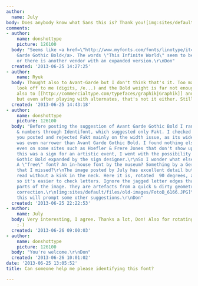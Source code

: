 ```yaml
---
author:
  name: July
body: Does anybody know what Sans this is? Thank you![img:sites/default/files/old-images/Foto_3980.JPG]
comments:
- author:
    name: donshottype
    picture: 126100
  body: "Seems like <a href=\"http://www.myfonts.com/fonts/linotype/itc-avant-garde-gothic/bold/\">Avant
    Garde Gothic Bold</a>. The words \"This Infinite World\" seem to be stretched,
    or there is another vendor with an expanded version.\r\nDon"
  created: '2013-06-25 14:27:25'
- author:
    name: Ryuk
  body: Thought also to Avant-Garde but I don't think that's it. Too many details
    look off to me (digits, /e...) and the Bold weight is far not enough bold. I thought
    also to [[http://commercialtype.com/typefaces/graphik|Graphik]] and [[http://www.fontshop.com/fonts/downloads/ourtype/fakt_complete_pro|Fakt]]
    but even after playing with alternates, that's not it either. Still searching.
  created: '2013-06-25 14:43:18'
- author:
    name: donshottype
    picture: 126100
  body: "Before posting the suggestion of Avant Garde Gothic Bold I ran the letters
    & numbers through Identifont, which suggested only Fakt. I checked the same link
    you posted and rejected Fakt mainly on the width issue, as its widest version
    was even narrower than Avant Garde Gothic Bold. I found nothing else that matched,
    even on some sites such as Hoefler & Frere Jones that don't show up at MyFonts.\r\nSince
    this was a sign for an artistic event, I went with the possibility of Avant Garde
    Gothic Bold expanded by the sign designer.\r\nSo I wonder what else is out there.
    A \"free\" font? An in-house font by the museum? Something by a German foundry
    that I missed?\r\nThe image posted by July has excellent detail but is hard to
    read without a kink in the neck. Here it is, rotated  90 degrees, and rearranged
    so it's easier to check letters. Ignore the jagged letter edges that appear in
    parts of the image. They are artefacts from a quick & dirty geometric distortion
    correction.\r\n[img:sites/default/files/old-images/FotoB_6166.JPG]\r\nPerhaps
    this will prompt some other suggestions.\r\nDon"
  created: '2013-06-25 22:22:53'
- author:
    name: July
  body: Very interesting, I agree. Thanks a lot, Don! Also for rotating the image
    ;-)
  created: '2013-06-26 09:00:03'
- author:
    name: donshottype
    picture: 126100
  body: "You're welcome.\r\nDon"
  created: '2013-06-26 10:01:02'
date: '2013-06-25 13:05:52'
title: Can someone help me please identifying this font?

---
```

